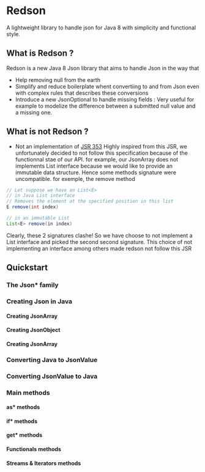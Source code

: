 # Redson
A lightweight library to handle json for Java 8 with simplicity and functional style.

## What is Redson ? 
Redson is a new Java 8 Json library that aims to handle Json in the way that 
- Help removing null from the earth
- Simplify and reduce boilerplate whent convertiing to and from Json even with complex rules that describes these conversions
- Introduce a new JsonOptional to handle missing fields : Very useful for example to modelize the difference between a submitted null value and a missing one.
 
## What is not Redson ? 
- Not an implementation of [JSR  353](https://jcp.org/en/jsr/detail?id=353)
Highly inspired from this JSR, we unfortunately decided to not follow this specification because of the functionnal stae of our API. for example, our JsonArray does not implements List interface because we would like to provide an immutable data structure. Hence some methods signature were uncompatible. for exemple, the remove method 
```java
// Let suppose we have an List<E>
// in Java List interface 
// Removes the element at the specified position in this list
E remove(int index)

// in an immutable List
List<E> remove(in index)
```
Clearly, these 2 signatures clashe! So we have choose to not implement a List interface and picked the second second signature. This choice of not implementing an interface among others made redson not follow this JSR


## Quickstart

### The Json*  family

### Creating Json in Java

#### Creating JsonArray

#### Creating JsonObject

#### Creating JsonArray

### Converting Java to JsonValue

### Converting JsonValue to Java

### Main methods

#### as* methods

#### if* methods

#### get* methods

#### Functionals methods

#### Streams & Iterators methods


